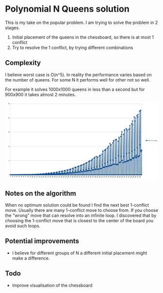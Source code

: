 # Polynomial N Queens solution 

This is my take on the popular problem. I am trying to solve the problem in 2 stages. 

1) Initial placement of the queens in the chessboard, so there is at most 1 conflict
2) Try to resolve the 1 conflict, by trying different combinations
   
    
## Complexity

I believe worst case is O(n^5).
In reality the performance varies based on the number of queens.
For some N it performs well for other not so well.

For example it solves 1000x1000 queens in less than a second but for 900x900 it takes almost 2 minutes.
 
![Queens over time](queens-solved-over-time.png)


## Notes on the algorithm
When no optimum solution could be found I find the next best 1-conflict move.
Usually there are many 1-conflict move to choose from. If you choose the "wrong" move 
that can resolve into an infinite loop. I discovered that by choosing the 1-conflict move 
that is closest to the center of the board you avoid such loops. 


## Potential improvements
* I believe for different groups of N a different initial placement might make a difference.

## Todo
* Improve visualisation of the chessboard